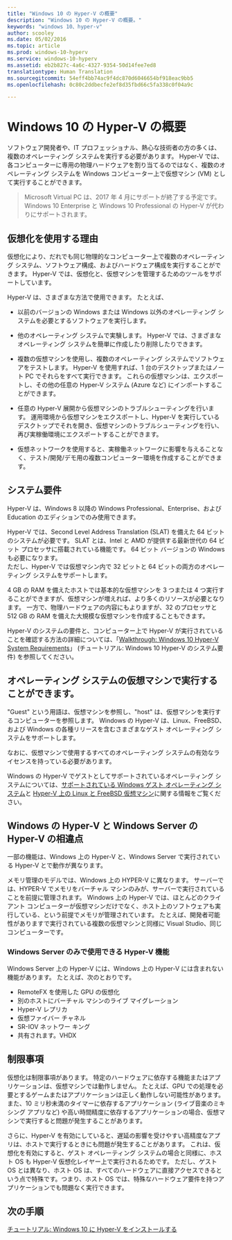 ```yaml
---
title: "Windows 10 の Hyper-V の概要"
description: "Windows 10 の Hyper-V の概要。"
keywords: "windows 10、hyper-v"
author: scooley
ms.date: 05/02/2016
ms.topic: article
ms.prod: windows-10-hyperv
ms.service: windows-10-hyperv
ms.assetid: eb2b827c-4a6c-4327-9354-50d14fee7ed8
translationtype: Human Translation
ms.sourcegitcommit: 54eff4bb74ac9f4dc870d6046654bf918eac9bb5
ms.openlocfilehash: 0c80c2ddbecfe2ef8d35fbd66c5fa338c0f04a9c

---
```


# Windows 10 の Hyper-V の概要

ソフトウェア開発者や、IT プロフェッショナル、熱心な技術者の方の多くは、複数のオペレーティング システムを実行する必要があります。  Hyper-V では、各コンピューターに専用の物理ハードウェアを割り当てるのではなく、複数のオペレーティング システムを Windows コンピューター上で仮想マシン (VM) として実行することができます。

> Microsoft Virtual PC は、2017 年 4 月にサポートが終了する予定です。 Windows 10 Enterprise と Windows 10 Professional の Hyper-V が代わりにサポートされます。  

## 仮想化を使用する理由
仮想化により、だれでも同じ物理的なコンピューター上で複数のオペレーティング システム、ソフトウェア構成、およびハードウェア構成を実行することができます。  Hyper-V では、仮想化と、仮想マシンを管理するためのツールをサポートしています。

Hyper-V は、さまざまな方法で使用できます。 たとえば、

* 以前のバージョンの Windows または Windows 以外のオペレーティング システムを必要とするソフトウェアを実行します。 

* 他のオペレーティング システムで実験します。 Hyper-V では、さまざまなオペレーティング システムを簡単に作成したり削除したりできます。

* 複数の仮想マシンを使用し、複数のオペレーティング システムでソフトウェアをテストします。 Hyper-V を使用すれば、1 台のデスクトップまたはノート PC でそれらをすべて実行できます。 これらの仮想マシンは、エクスポートし、その他の任意の Hyper-V システム (Azure など) にインポートすることができます。

* 任意の Hyper-V 展開から仮想マシンのトラブルシューティングを行います。 運用環境から仮想マシンをエクスポートし、Hyper-V を実行しているデスクトップでそれを開き、仮想マシンのトラブルシューティングを行い、再び実稼働環境にエクスポートすることができます。 

* 仮想ネットワークを使用すると、実稼働ネットワークに影響を与えることなく、テスト/開発/デモ用の複数コンピューター環境を作成することができます。

## システム要件
Hyper-V は、Windows 8 以降の Windows Professional、Enterprise、および Education のエディションでのみ使用できます。

Hyper-V では、Second Level Address Translation (SLAT) を備えた 64 ビットのシステムが必要です。 SLAT とは、Intel と AMD が提供する最新世代の 64 ビット プロセッサに搭載されている機能です。  64 ビット バージョンの Windows も必要になります。  
ただし、Hyper-V では仮想マシン内で 32 ビットと 64 ビットの両方のオペレーティング システムをサポートします。

4 GB の RAM を備えたホストでは基本的な仮想マシンを 3 つまたは 4 つ実行することができますが、仮想マシンが増えれば、より多くのリソースが必要となります。 一方で、物理ハードウェアの内容にもよりますが、32 のプロセッサと 512 GB の RAM を備えた大規模な仮想マシンを作成することもできます。

Hyper-V のシステムの要件と、コンピューター上で Hyper-V が実行されていることを確認する方法の詳細については、「[Walkthrough: Windows 10 Hyper-V System Requirements](..\quick-start\enable-hyper-v.md)」 (チュートリアル: Windows 10 Hyper-V のシステム要件) を参照してください。


## オペレーティング システムの仮想マシンで実行することができます。
"Guest" という用語は、仮想マシンを参照し、"host" は、仮想マシンを実行するコンピューターを参照します。 Windows の Hyper-V は、Linux、FreeBSD、および Windows の各種リリースを含むさまざまなゲスト オペレーティング システムをサポートします。 

なおに、仮想マシンで使用するすべてのオペレーティング システムの有効なライセンスを持っている必要があります。 

Windows の Hyper-V でゲストとしてサポートされているオペレーティング システムについては、[サポートされている Windows ゲスト オペレーティング システム](supported-guest-os.md)と [Hyper-V 上の Linux と FreeBSD 仮想マシン](https://technet.microsoft.com/library/dn531030.aspx)に関する情報をご覧ください。 


## Windows の Hyper-V と Windows Server の Hyper-V の相違点
一部の機能は、Windows 上の Hyper-V と、Windows Server で実行されている Hyper-V とで動作が異なります。 

メモリ管理のモデルでは、Windows 上の HYPER-V に異なります。 サーバーでは、HYPER-V でメモリをバーチャル マシンのみが、サーバーで実行されていることを前提に管理されます。 Windows 上の Hyper-V では、ほとんどのクライアント コンピューターが仮想マシンだけでなく、ホスト上のソフトウェアも実行している、という前提でメモリが管理されています。 たとえば、開発者可能性がありますで実行されている複数の仮想マシンと同様に Visual Studio、同じコンピューターです。

### Windows Server のみで使用できる Hyper-V 機能
Windows Server 上の Hyper-V には、Windows 上の Hyper-V には含まれない機能があります。 たとえば、次のとおりです。

* RemoteFX を使用した GPU の仮想化 
* 別のホストにバーチャル マシンのライブ マイグレーション
* Hyper-V レプリカ
* 仮想ファイバー チャネル
* SR-IOV ネットワー キング
* 共有されます。VHDX

## 制限事項
仮想化は制限事項があります。 特定のハードウェアに依存する機能またはアプリケーションは、仮想マシンでは動作しません。 たとえば、GPU での処理を必要とするゲームまたはアプリケーションは正しく動作しない可能性があります。 また、10 ミリ秒未満のタイマーに依存するアプリケーション (ライブ音楽のミキシング アプリなど) や高い時間精度に依存するアプリケーションの場合、仮想マシンで実行すると問題が発生することがあります。

さらに、Hyper-V を有効にしていると、遅延の影響を受けやすい高精度なアプリは、ホストで実行するときにも問題が発生することがあります。  これは、仮想化を有効にすると、ゲスト オペレーティング システムの場合と同様に、ホスト OS も Hyper-V 仮想化レイヤー上で実行されるためです。 ただし、ゲスト OS とは異なり、ホスト OS は、すべてのハードウェアに直接アクセスできるという点で特殊です。つまり、ホスト OS では、特殊なハードウェア要件を持つアプリケーションでも問題なく実行できます。

## 次の手順
[チュートリアル: Windows 10 に Hyper-V をインストールする](..\quick-start\enable-hyper-v.md) 



<!--HONumber=Jan17_HO2-->


